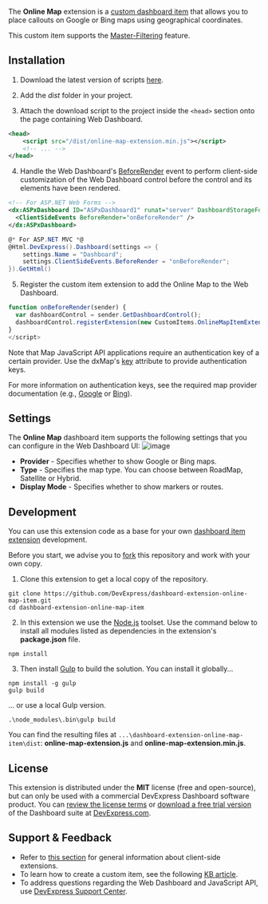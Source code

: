 The **Online Map** extension is a [custom dashboard item](https://www.devexpress.com/Support/Center/Question/Details/T491984) that allows you to place callouts on Google or Bing maps using geographical coordinates.

This custom item supports the [Master-Filtering](https://documentation.devexpress.com/#Dashboard/CustomDocument117060) feature.


## Installation

1. Download the latest version of scripts [here](https://github.com/DevExpress/dashboard-extension-online-map-item/releases).

2. Add the *dist* folder in your project.

3. Attach the download script to the project inside the `<head>` section onto the page containing Web Dashboard.
```xml
<head>
    <script src="/dist/online-map-extension.min.js"></script>
    <!-- ... -->
</head>
```

4. Handle the Web Dashboard's [BeforeRender](https://documentation.devexpress.com/#Dashboard/DevExpressDashboardWebScriptsASPxClientDashboard_BeforeRendertopic) event to perform client-side customization of the Web Dashboard control before the control and its elements have been rendered.
```xml
<!-- For ASP.NET Web Forms -->
<dx:ASPxDashboard ID="ASPxDashboard1" runat="server" DashboardStorageFolder="~/App_Data/Dashboards">
  <ClientSideEvents BeforeRender="onBeforeRender" />
</dx:ASPxDashboard>
```
```C#
@* For ASP.NET MVC *@
@Html.DevExpress().Dashboard(settings => {
    settings.Name = "Dashboard";
    settings.ClientSideEvents.BeforeRender = "onBeforeRender";
}).GetHtml()
```

5. Register the custom item extension to add the Online Map to the Web Dashboard.

```javascript
function onBeforeRender(sender) {
  var dashboardControl = sender.GetDashboardControl();
  dashboardControl.registerExtension(new CustomItems.OnlineMapItemExtension(dashboardControl));
}
</script>
```

Note that Map JavaScript API applications require an authentication key of a certain provider. Use the dxMap's [key](https://js.devexpress.com/Documentation/ApiReference/UI_Widgets/dxMap/Configuration/key/) attribute to provide authentication keys.

For more information on authentication keys, see the required map provider documentation (e.g., [Google](https://developers.google.com/maps/documentation/javascript/get-api-key?hl=en) or [Bing](https://msdn.microsoft.com/en-us/library/ff428642.aspx)).


## Settings
The **Online Map** dashboard item supports the following settings that you can configure in the Web Dashboard UI:
![image](https://cloud.githubusercontent.com/assets/17986517/25003702/6d23bb42-2059-11e7-8539-61912c815960.png)

* **Provider** - Specifies whether to show Google or Bing maps.
* **Type** - Specifies the map type. You can choose between RoadMap, Satellite or Hybrid.
* **Display Mode** - Specifies whether to show markers or routes.


## Development 

You can use this extension code as a base for your own [dashboard item extension](https://documentation.devexpress.com/#Dashboard/CustomDocument117546) development. 

Before you start, we advise you to [fork](https://help.github.com/articles/fork-a-repo/) this repository and work with your own copy.

1. Clone this extension to get a local copy of the repository.
```Batchfile
git clone https://github.com/DevExpress/dashboard-extension-online-map-item.git
cd dashboard-extension-online-map-item
```

2. In this extension we use the [Node.js](https://nodejs.org/en/about/) toolset. Use the command below to install all modules listed as dependencies in the extension's **package.json** file.
```Batchfile
npm install
```

3. Then install [Gulp](http://gulpjs.com) to build the solution. You can install it globally...
```Batchfile
npm install -g gulp
gulp build
```

... or use a local Gulp version.
```Batchfile
.\node_modules\.bin\gulp build
```

You can find the resulting files at ```...\dashboard-extension-online-map-item\dist```:
**online-map-extension.js** and **online-map-extension.min.js**.

## License
This extension is distributed under the **MIT** license (free and open-source), but can only be used with a commercial DevExpress Dashboard software product. You can [review the license terms](https://www.devexpress.com/Support/EULAs/NetComponents.xml) or [download a free trial version](https://go.devexpress.com/DevExpressDownload_UniversalTrial.aspx) of the Dashboard suite at [DevExpress.com](https://www.devexpress.com).

## Support & Feedback

* Refer to [this section](https://documentation.devexpress.com/#Dashboard/CustomDocument117232) for general information about client-side extensions.
* To learn how to create a custom item, see the following [KB article](https://www.devexpress.com/Support/Center/Question/Details/T491984).
* To address questions regarding the Web Dashboard and JavaScript API, use [DevExpress Support Center](https://www.devexpress.com/Support/Center).

